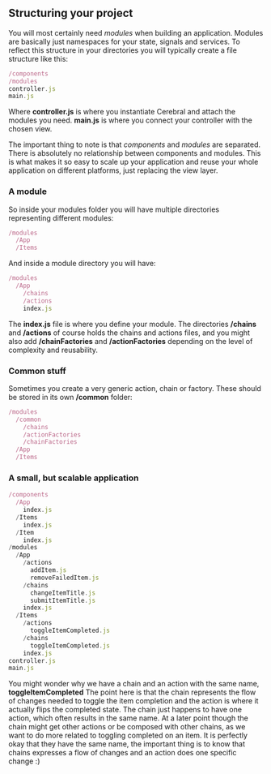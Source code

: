 ## Structuring your project

You will most certainly need *modules* when building an application. Modules are basically just namespaces for your state, signals and services. To reflect this structure in your directories you will typically create a file structure like this:

```javascript
/components
/modules
controller.js
main.js
```

Where **controller.js** is where you instantiate Cerebral and attach the modules you need. **main.js** is where you connect your controller with the chosen view.

The important thing to note is that *components* and *modules* are separated. There is absolutely no relationship between components and modules. This is what makes it so easy to scale up your application and reuse your whole application on different platforms, just replacing the view layer.

### A module
So inside your modules folder you will have multiple directories representing different modules:

```javascript
/modules
  /App
  /Items
```

And inside a module directory you will have:

```javascript
/modules
  /App
    /chains
    /actions
    index.js
```

The **index.js** file is where you define your module. The directories **/chains** and **/actions** of course holds the chains and actions files, and you might also add **/chainFactories** and **/actionFactories** depending on the level of complexity and reusability.

### Common stuff
Sometimes you create a very generic action, chain or factory. These should be stored in its own **/common** folder:

```javascript
/modules
  /common
    /chains
    /actionFactories
    /chainFactories
  /App
  /Items
```

### A small, but scalable application
```javascript
/components
  /App
    index.js
  /Items
    index.js
  /Item
    index.js
/modules
  /App
    /actions
      addItem.js
      removeFailedItem.js
    /chains
      changeItemTitle.js
      submitItemTitle.js
    index.js
  /Items
    /actions
      toggleItemCompleted.js
    /chains
      toggleItemCompleted.js
    index.js
controller.js
main.js
```

You might wonder why we have a chain and an action with the same name, **toggleItemCompleted** The point here is that the chain represents the flow of changes needed to toggle the item completion and the action is where it actually flips the completed state. The chain just happens to have one action, which often results in the same name. At a later point though the chain might get other actions or be composed with other chains, as we want to do more related to toggling completed on an item. It is perfectly okay that they have the same name, the important thing is to know that chains expresses a flow of changes and an action does one specific change :)
